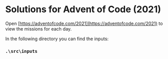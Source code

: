 # Solutions for Advent of Code (2021)

Open [https://adventofcode.com/2021](https://adventofcode.com/2021) to view the missions for each day.

In the following directory you can find the inputs:
### `.\src\inputs`

